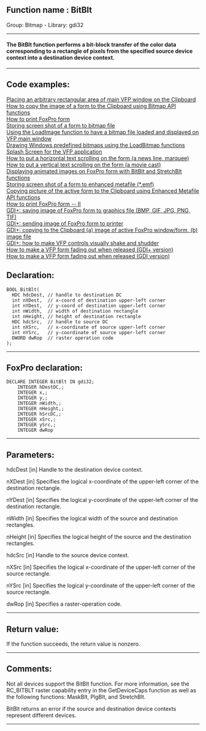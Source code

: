 
## Function name : BitBlt
Group: Bitmap - Library: gdi32    
***  


#### The BitBlt function performs a bit-block transfer of the color data corresponding to a rectangle of pixels from the specified source device context into a destination device context.
***  


## Code examples:
[Placing an arbitrary rectangular area of main VFP window on the Clipboard](../../samples/sample_081.md)  
[How to copy the image of a form to the Clipboard using Bitmap API functions](../../samples/sample_091.md)  
[How to print FoxPro form](../../samples/sample_158.md)  
[Storing screen shot of a form to bitmap file](../../samples/sample_187.md)  
[Using the LoadImage function to have a bitmap file loaded and displayed on VFP main window](../../samples/sample_210.md)  
[Drawing Windows predefined bitmaps using the LoadBitmap functions](../../samples/sample_253.md)  
[Splash Screen for the VFP application](../../samples/sample_294.md)  
[How to put a horizontal text scrolling on the form (a news line, marquee)](../../samples/sample_352.md)  
[How to put a vertical text scrolling on the form (a movie cast)](../../samples/sample_354.md)  
[Displaying animated images on FoxPro form with BitBlt and StretchBlt functions](../../samples/sample_355.md)  
[Storing screen shot of a form to enhanced metafile (*.emf)](../../samples/sample_402.md)  
[Copying picture of the active form to the Clipboard using Enhanced Metafile API functions](../../samples/sample_404.md)  
[How to print FoxPro form -- II](../../samples/sample_406.md)  
[GDI+: saving image of FoxPro form to graphics file (BMP, GIF, JPG, PNG, TIF)](../../samples/sample_454.md)  
[GDI+: sending image of FoxPro form to printer](../../samples/sample_455.md)  
[GDI+: copying to the Clipboard (a) image of active FoxPro window/form, (b) image file](../../samples/sample_457.md)  
[GDI+: how to make VFP controls visually shake and shudder](../../samples/sample_526.md)  
[How to make a VFP form fading out when released (GDI+ version)](../../samples/sample_527.md)  
[How to make a VFP form fading out when released (GDI version)](../../samples/sample_528.md)  

## Declaration:
```foxpro  
BOOL BitBlt(
  HDC hdcDest, // handle to destination DC
  int nXDest,  // x-coord of destination upper-left corner
  int nYDest,  // y-coord of destination upper-left corner
  int nWidth,  // width of destination rectangle
  int nHeight, // height of destination rectangle
  HDC hdcSrc,  // handle to source DC
  int nXSrc,   // x-coordinate of source upper-left corner
  int nYSrc,   // y-coordinate of source upper-left corner
  DWORD dwRop  // raster operation code
);  
```  
***  


## FoxPro declaration:
```foxpro  
DECLARE INTEGER BitBlt IN gdi32;
	INTEGER hDestDC,;
	INTEGER x,;
	INTEGER y,;
	INTEGER nWidth,;
	INTEGER nHeight,;
	INTEGER hSrcDC,;
	INTEGER xSrc,;
	INTEGER ySrc,;
	INTEGER dwRop  
```  
***  


## Parameters:
hdcDest 
[in] Handle to the destination device context. 

nXDest 
[in] Specifies the logical x-coordinate of the upper-left corner of the destination rectangle. 

nYDest 
[in] Specifies the logical y-coordinate of the upper-left corner of the destination rectangle. 

nWidth 
[in] Specifies the logical width of the source and destination rectangles. 

nHeight 
[in] Specifies the logical height of the source and the destination rectangles. 

hdcSrc 
[in] Handle to the source device context. 

nXSrc 
[in] Specifies the logical x-coordinate of the upper-left corner of the source rectangle. 

nYSrc 
[in] Specifies the logical y-coordinate of the upper-left corner of the source rectangle. 

dwRop 
[in] Specifies a raster-operation code.  
***  


## Return value:
If the function succeeds, the return value is nonzero.  
***  


## Comments:
Not all devices support the BitBlt function. For more information, see the RC_BITBLT raster capability entry in the GetDeviceCaps function as well as the following functions: MaskBlt, PlgBlt, and StretchBlt.   
  
BitBlt returns an error if the source and destination device contexts represent different devices.  
  
***  

